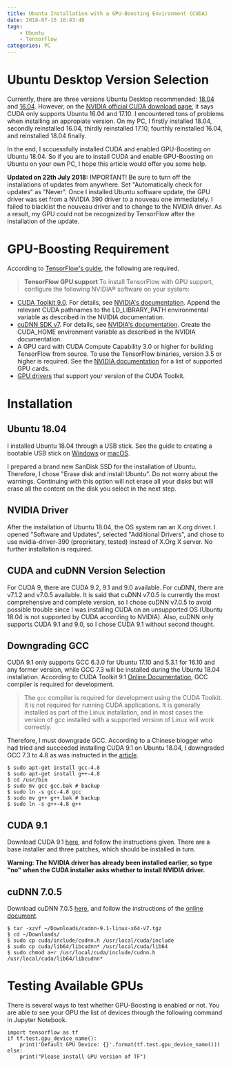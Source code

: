 ```yaml
---
title: Ubuntu Installation with a GPU-Boosting Environment (CUDA)
date: 2018-07-15 16:43:49
tags:
	- Ubuntu
	- TensorFlow
categories: PC
---
```


# Ubuntu Desktop Version Selection
Currently, there are three versions Ubuntu Desktop recommended: [18.04](https://www.ubuntu.com/download/desktop) and [16.04](http://cdimage.ubuntu.com/netboot/16.04/?_ga=2.241279872.386305975.1532259090-534471948.1532259090). However, on the [NVIDIA official CUDA download page](https://developer.nvidia.com/cuda-downloads?target_os=Linux&target_arch=x86_64&target_distro=Ubuntu), it says CUDA only supports Ubuntu 16.04 and 17.10. I encountered tons of problems when installing an appropiate version. On my PC, I firstly installed 18.04, secondly reinstalled 16.04, thirdly reinstalled 17.10, fourthly reinstalled 16.04, and reinstalled 18.04 finally. 

In the end, I sccuessfully installed CUDA and enabled GPU-Boosting on Ubuntu 18.04. So if you are to install CUDA and enable GPU-Boosting on Ubuntu on your own PC, I hope this article would offer you some help. 

<!-- more -->

**Updated on 22th July 2018:** IMPORTANT! Be sure to turn off the installations of updates from anywhere. Set "Automatically check for updates" as "Never". Once I installed Ubuntu software update, the GPU driver was set from a NVIDIA 390 driver to a nouveau one immediately. I failed to blacklist the nouveau driver and to change to the NVIDIA driver. As a result, my GPU could not be recognized by TensorFlow after the installation of the update. 

# GPU-Boosting Requirement
According to [TensorFlow's guide](https://www.tensorflow.org/install/install_linux#tensorflow_gpu_support), the following are required. 

> **TensorFlow GPU support**
To install TensorFlow with GPU support, configure the following NVIDIA® software on your system:
- [CUDA Toolkit 9.0](http://nvidia.com/cuda). For details, see [NVIDIA's documentation](http://docs.nvidia.com/cuda/cuda-installation-guide-linux/). Append the relevant CUDA pathnames to the LD_LIBRARY_PATH environmental variable as described in the NVIDIA documentation.
- [cuDNN SDK v7](https://developer.nvidia.com/cudnn). For details, see [NVIDIA's documentation](https://docs.nvidia.com/deeplearning/sdk/cudnn-install/). Create the CUDA_HOME environment variable as described in the NVIDIA documentation.
- A GPU card with CUDA Compute Capability 3.0 or higher for building TensorFlow from source. To use the TensorFlow binaries, version 3.5 or higher is required. See the [NVIDIA documentation](https://developer.nvidia.com/cuda-gpus) for a list of supported GPU cards.
- [GPU drivers](https://www.nvidia.com/Download/index.aspx?lang=en-us) that support your version of the CUDA Toolkit.

# Installation

## Ubuntu 18.04
I installed Ubuntu 18.04 through a USB stick. See the guide to creating a bootable USB stick on [Windows](https://tutorials.ubuntu.com/tutorial/tutorial-create-a-usb-stick-on-windows#0) or [macOS](https://tutorials.ubuntu.com/tutorial/tutorial-create-a-usb-stick-on-macos#0). 

I prepared a brand new SanDisk SSD for the installation of Ubuntu. Therefore, I chose "Erase disk and install Ubuntu". Do not worry about the warnings. Continuing with this option will not erase all your disks but will erase all the content on the disk you select in the next step. 

## NVIDIA Driver
After the installation of Ubuntu 18.04, the OS system ran an X.org driver. I opened "Software and Updates", selected "Additional Drivers", and chose to use nvidia-driver-390 (proprietary, tested) instead of X.Org X server. No further installation is required. 

## CUDA and cuDNN Version Selection
For CUDA 9, there are CUDA 9.2, 9.1 and 9.0 available. For cuDNN, there are v7.1.2 and v7.0.5 available. It is said that cuDNN v7.0.5 is currently the most comprehensive and complete version, so I chose cuDNN v7.0.5 to avoid possible trouble since I was installing CUDA on an unsupported OS (Ubuntu 18.04 is not supported by CUDA according to NVIDIA). Also, cuDNN only supports CUDA 9.1 and 9.0, so I chose CUDA 9.1 without second thought. 

## Downgrading GCC
CUDA 9.1 only supports GCC 6.3.0 for Ubuntu 17.10 and 5.3.1 for 16.10 and any former version, while GCC 7.3 will be installed during the Ubuntu 18.04 installation. According to CUDA Toolkit 9.1 [Online Documentation](https://docs.nvidia.com/cuda/archive/9.1/cuda-installation-guide-linux/index.html), GCC compiler is required for development. 

> The `gcc` compiler is required for development using the CUDA Toolkit. It is not required for running CUDA applications. It is generally installed as part of the Linux installation, and in most cases the version of gcc installed with a supported version of Linux will work correctly.

Therefore, I must downgrade GCC. According to a Chinese blogger who had tried and succeeded installing CUDA 9.1 on Ubuntu 18.04, I downgraded GCC 7.3 to 4.8 as was instructed in the [article](https://blog.csdn.net/u010801439/article/details/80483036). 

```
$ sudo apt-get install gcc-4.8
$ sudo apt-get install g++-4.8
$ cd /usr/bin
$ sudo mv gcc gcc.bak # backup
$ sudo ln -s gcc-4.8 gcc
$ sudo mv g++ g++.bak # backup
$ sudo ln -s g++-4.8 g++
```

## CUDA 9.1
Download CUDA 9.1 [here](https://developer.nvidia.com/cuda-91-download-archive?target_os=Linux&target_arch=x86_64&target_distro=Ubuntu&target_version=1604&target_type=runfilelocal), and follow the instructions given. There are a base installer and three patches, which should be installed in turn. 

**Warning: The NVIDIA driver has already been installed earlier, so type "no" when the CUDA installer asks whether to install NVIDIA driver.**

## cuDNN 7.0.5
Download cuDNN 7.0.5 [here](https://developer.nvidia.com/compute/machine-learning/cudnn/secure/v7.0.5/prod/9.1_20171129/cudnn-9.1-linux-x64-v7), and follow the instructions of the [online document](https://docs.nvidia.com/deeplearning/sdk/cudnn-install/#installlinux-tar). 
```
$ tar -xzvf ~/Downloads/cudnn-9.1-linux-x64-v7.tgz
$ cd ~/Downloads/
$ sudo cp cuda/include/cudnn.h /usr/local/cuda/include
$ sudo cp cuda/lib64/libcudnn* /usr/local/cuda/lib64
$ sudo chmod a+r /usr/local/cuda/include/cudnn.h /usr/local/cuda/lib64/libcudnn*
```

# Testing Available GPUs
There is several ways to test whether GPU-Boosting is enabled or not. You are able to see your GPU the list of devices through the following command in Jupyter Notebook. 
```
import tensorflow as tf
if tf.test.gpu_device_name():
    print('Default GPU Device: {}'.format(tf.test.gpu_device_name()))
else:
    print("Please install GPU version of TF")
```